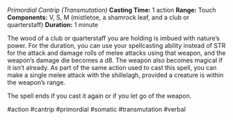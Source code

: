 *Primordial Cantrip (Transmutation)*
**Casting Time:** 1 action
**Range:** Touch
**Components:** V, S, M (mistletoe, a shamrock leaf, and a club or quarterstaff)
**Duration:** 1 minute

The wood of a club or quarterstaff you are holding is imbued with nature’s power. For the duration, you can use your spellcasting ability instead of STR for the attack and damage rolls of melee attacks using that weapon, and the weapon’s damage die becomes a d8. The weapon also becomes magical if it isn’t already. As part of the same action used to cast this spell, you can make a single melee attack with the shillelagh, provided a creature is within the weapon’s range.

The spell ends if you cast it again or if you let go of the weapon.

#action #cantrip #primordial #somatic #transmutation #verbal
